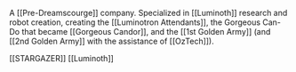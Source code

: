 A [[Pre-Dreamscourge]] company. Specialized in [[Luminoth]] research and robot creation, creating the [[Luminotron Attendants]], the Gorgeous Can-Do that became [[Gorgeous Candor]], and the [[1st Golden Army]] (and [[2nd Golden Army]] with the assistance of [[OzTech]]).

[[STARGAZER]]
[[Luminoth]]
